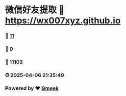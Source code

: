 # 微信好友提取 :link: https://wx007xyz.github.io 
### :page_facing_up: [11](https://wx007xyz.github.io/tag.html) 
### :speech_balloon: 0 
### :hibiscus: 11103 
### :alarm_clock: 2025-04-06 21:35:49 
### Powered by :heart: [Gmeek](https://github.com/Meekdai/Gmeek)
